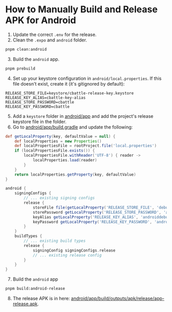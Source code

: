 # How to Manually Build and Release APK for Android

1. Update the correct `.env` for the release.
2. Clean the `.expo` and `android` folder.

```bash
pnpm clean:android
```

3. Build the `android` app.

```bash
pnpm prebuild
```

4. Set up your keystore configuration in `android/local.properties`. If this file doesn't exist, create it (it's gitignored by default):

```properties
RELEASE_STORE_FILE=keystore/cbattle-release-key.keystore
RELEASE_KEY_ALIAS=cbattle-key-alias
RELEASE_STORE_PASSWORD=cbattle
RELEASE_KEY_PASSWORD=cbattle
```

5. Add a `keystore` folder in [android/app](android/app) and add the project's release keystore file in the folder.
6. Go to [android/app/build.gradle](android/app/build.gradle) and update the following:
  
```gradle
def getLocalProperty(key, defaultValue = null) {
    def localProperties = new Properties()
    def localPropertiesFile = rootProject.file('local.properties')
    if (localPropertiesFile.exists()) {
        localPropertiesFile.withReader('UTF-8') { reader ->
            localProperties.load(reader)
        }
    }
    return localProperties.getProperty(key, defaultValue)
}

android {
    signingConfigs {
        // ... existing signing configs
        release {
            storeFile file(getLocalProperty('RELEASE_STORE_FILE', 'debug.keystore'))
            storePassword getLocalProperty('RELEASE_STORE_PASSWORD', 'android')
            keyAlias getLocalProperty('RELEASE_KEY_ALIAS', 'androiddebugkey')
            keyPassword getLocalProperty('RELEASE_KEY_PASSWORD', 'android')
        }
    }
    buildTypes {
        // ... existing build types
        release {
            signingConfig signingConfigs.release
            // ... existing release config
        }
    }
}
```

7. Build the `android` app

```bash
pnpm build:android-release
```

8. The release APK is in here: [android/app/build/outputs/apk/release/app-release.apk](android/app/build/outputs/apk/release/app-release.apk).
